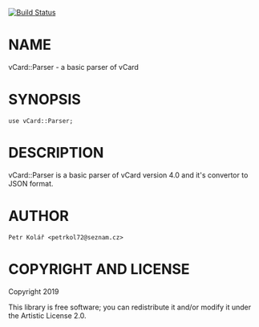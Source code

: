 [![Build Status](https://travis-ci.org/petrkol72/vCard-Parser.svg?branch=master)](https://travis-ci.org/petrkol72/vCard-Parser)

NAME
====

vCard::Parser - a basic parser of vCard

SYNOPSIS
========

```perl6
use vCard::Parser;
```

DESCRIPTION
===========

vCard::Parser is a basic parser of vCard version 4.0 and it's convertor to JSON format.

AUTHOR
======

    Petr Kolář <petrkol72@seznam.cz>

COPYRIGHT AND LICENSE
=====================

Copyright 2019 

This library is free software; you can redistribute it and/or modify it under the Artistic License 2.0.

